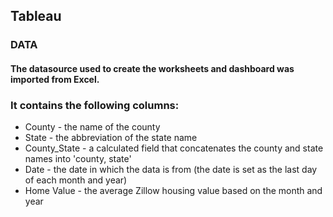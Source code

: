 ## Tableau
### DATA
#### The datasource used to create the worksheets and dashboard was imported from Excel.
### It contains the following columns:
- County - the name of the county
- State - the abbreviation of the state name
- County_State - a calculated field that concatenates the county and state names into 'county, state'
- Date - the date in which the data is from (the date is set as the last day of each month and year)
- Home Value - the average Zillow housing value based on the month and year
